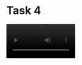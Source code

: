 # Task 4
  
  
<video src='https://drive.google.com/file/d/17di576nsEgMQ8LXEqepE1VTfNsFKwmki/view?usp=share_link' width=180/>
